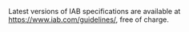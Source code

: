 
Latest versions of IAB specifications are available at https://www.iab.com/guidelines/, free of charge.
